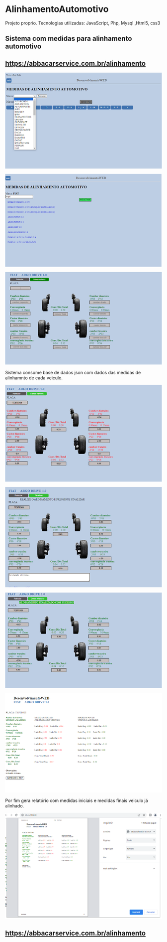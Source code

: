 # AlinhamentoAutomotivo
Projeto proprio.
Tecnologias utilizadas: JavaScript, Php, Mysql ,Html5, css3 
## Sistema com medidas para alinhamento automotivo
## https://abbacarservice.com.br/alinhamento
![tela inicial](Screen1.png)

![](screen2.png)

![](screen3.png)

Sistema consome base de dados json com dados das medidas de
alinhamnto de cada veiculo.

![](screen4.png)

![](screen5.png)

![](screen6.png)

![](screen7.png)

Por fim gera relatório com medidas iniciais e medidas finais
veiculo já alinhado.

![](screen8.png)

## https://abbacarservice.com.br/alinhamento
